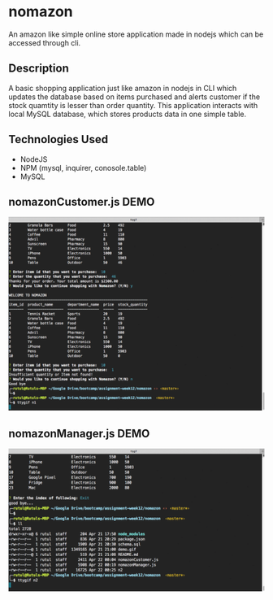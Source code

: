 # nomazon
An amazon like simple online store application made in nodejs which can be accessed through cli.

## Description
A basic shopping application just like amazon in nodejs in CLI which updates the database based on items purchased and alerts customer if the stock quamtity is lesser than order quantity. This application interacts with local MySQL database, which stores products data in one simple table. 

## Technologies Used
- NodeJS
- NPM (mysql, inquirer, conosole.table)
- MySQL

## nomazonCustomer.js DEMO
![gif](customer.gif)

## nomazonManager.js DEMO
![gif](manager.gif)